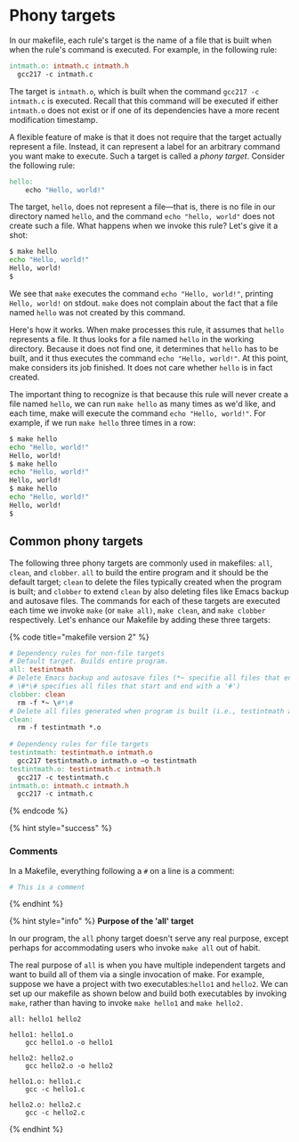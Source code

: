 # Phony targets

In our makefile, each rule's target is the name of a file that is built when when the rule's command is executed. For example, in the following rule:

```makefile
intmath.o: intmath.c intmath.h
  gcc217 -c intmath.c
```

The target is `intmath.o`, which is built when the command `gcc217 -c intmath.c` is executed. Recall that this command will be executed if either `intmath.o` does not exist or if one of its dependencies have a more recent modification timestamp.&#x20;

A flexible feature of make is that it does not require that the target actually represent a file. Instead, it can represent a label for an arbitrary command you want make to execute. Such a target is called a _phony target_. Consider the following rule:

```makefile
hello:
    echo "Hello, world!" 
```

The target, `hello`, does not represent a file—that is, there is no file in our directory named `hello`, and the command `echo "hello, world"` does not create such a file. What happens when we invoke this rule? Let's give it a shot:

```bash
$ make hello
echo "Hello, world!"
Hello, world!
$
```

We see that `make` executes the command `echo "Hello, world!"`, printing `Hello, world!` on stdout. `make` does not complain about the fact that a file named `hello` was not created by this command.&#x20;

Here's how it works. When make processes this rule, it assumes that `hello` represents a file. It thus looks for a file named `hello` in the working directory. Because it does not find one, it determines that `hello` has to be built, and it thus executes the command `echo "Hello, world!"`.  At this point, make considers its job finished. It does not care whether `hello` is in fact created.&#x20;

The important thing to recognize is that because this rule will never create a file named `hello`,  we can run `make hello` as many times as we'd like, and each time, make will execute the command `echo "Hello, world!"`. For example, if we run `make hello` three times in a row:

```bash
$ make hello
echo "Hello, world!"
Hello, world!
$ make hello
echo "Hello, world!"
Hello, world!
$ make hello
echo "Hello, world!"
Hello, world!
$
```

## Common phony targets

The following three phony targets are commonly used in makefiles: `all`, `clean`, and `clobber`. `all` to build the entire program and it should be the default target; `clean` to delete the files typically created when the program is built; and `clobber` to extend `clean` by also deleting files like Emacs backup and autosave files. The commands for each of these targets are executed each time we invoke `make` (or `make all)`, `make clean`, and `make clobber` respectively. Let's enhance our Makefile by adding these three targets:&#x20;

{% code title="makefile version 2" %}
```makefile
# Dependency rules for non-file targets
# Default target. Builds entire program. 
all: testintmath
# Delete Emacs backup and autosave files (*~ specifie all files that end with a '~',
# \#*\# specifies all files that start and end with a '#')
clobber: clean
  rm -f *~ \#*\#
# Delete all files generated when program is built (i.e., testintmath and .o files)
clean:
  rm -f testintmath *.o
  
# Dependency rules for file targets
testintmath: testintmath.o intmath.o
  gcc217 testintmath.o intmath.o –o testintmath
testintmath.o: testintmath.c intmath.h
  gcc217 -c testintmath.c
intmath.o: intmath.c intmath.h
  gcc217 -c intmath.c
```
{% endcode %}

{% hint style="success" %}
### Comments

In a Makefile, everything following a `#` on a line is a comment:

```makefile
# This is a comment
```
{% endhint %}

{% hint style="info" %}
**Purpose of the 'all' target**

In our program, the `all` phony target doesn't serve any real purpose, except perhaps for accommodating users who invoke `make all` out of habit.&#x20;

The real purpose of `all` is when you have multiple independent targets and want to build all of them via a single invocation of make. For example, suppose we have a project with two executables:`hello1` and `hello2`. We can set up our makefile as shown below and build both executables by invoking `make`, rather than having to invoke `make hello1` and `make hello2.`

```
all: hello1 hello2

hello1: hello1.o
	gcc hello1.o -o hello1
	
hello2: hello2.o
	gcc hello2.o -o hello2

hello1.o: hello1.c
	gcc -c hello1.c

hello2.o: hello2.c
	gcc -c hello2.c
```
{% endhint %}
